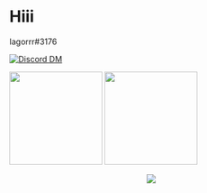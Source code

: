# Hiii

  Iagorrr#3176
<p>

  [![Discord DM](https://img.shields.io/badge/Discord-Iagorrr%233176-7289DA?logo=Discord&style=for-the-badge&logoColor=white)](https://discordapp.com/users/692551222976184352/)

</p>

<div>
  <img height="165em" src="https://github-readme-stats.vercel.app/api?username=iagorrr04&show_icons=true&theme=dark&include_all_commits=true&count_private=true"/>
  <img height="165em" src="https://github-readme-stats.vercel.app/api/top-langs/?username=iagorrr04&layout=compact&langs_count=7&theme=dark"/>
</div>


<div>
  <p align="center">
     <img alingn="center" src="https://profile-counter.glitch.me/iagorr04/count.svg" />
  </p>
</div>

